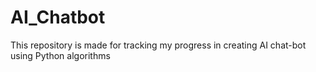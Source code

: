 # AI_Chatbot
This repository is made for tracking my progress in creating AI chat-bot using Python algorithms
